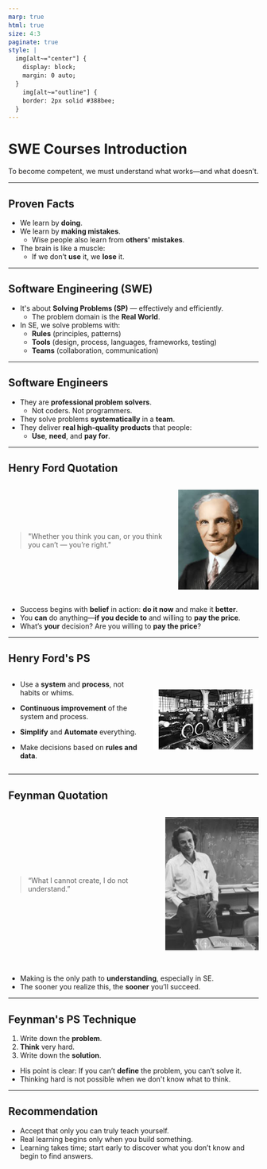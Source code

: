 ```yaml
---
marp: true
html: true
size: 4:3
paginate: true
style: |
  img[alt~="center"] {
    display: block;
    margin: 0 auto;
  }
    img[alt~="outline"] {
    border: 2px solid #388bee;
  }
---
```


<!-- _class: lead -->
<!-- _class: frontpage -->
<!-- _paginate: skip -->

# SWE Courses Introduction

To become competent, we must understand what works—and what doesn’t.

---

## Proven Facts

- We learn by **doing**.
- We learn by **making mistakes**.
  - Wise people also learn from **others' mistakes**.
- The brain is like a muscle:
  - If we don’t **use** it, we **lose** it.

---

## Software Engineering (SWE)

- It's about **Solving Problems (SP)** — effectively and efficiently.
  - The problem domain is the **Real World**.
- In SE, we solve problems with:
  - **Rules** (principles, patterns)
  - **Tools** (design, process, languages, frameworks, testing)
  - **Teams** (collaboration, communication)

---

## Software Engineers

- They are **professional problem solvers**.
  - Not coders. Not programmers.
- They solve problems **systematically** in a **team**.
- They deliver **real high-quality products** that people:
  - **Use**, **need**, and **pay for**.

---

## Henry Ford Quotation

<style>
.columns {
  display: flex;
  gap: 2rem;  
}
</style>

  <div class="columns">
  <div class="column">

> "Whether you think you can, or you think you can’t — you’re right."
  </div>
  <div class="column">
  
![w:80pt](./pic/Henry_Ford.jpg)
  
</div>
</div>

- Success begins with **belief** in action: **do it now** and make it **better**.
- You **can** do anything—**if you decide to** and willing to **pay the price**.
- What’s **your** decision? Are you willing to **pay the price**?

---

## Henry Ford's PS

<style>
.columns {
  display: flex;
  gap: 2rem;
  justify-content: center; /* centers horizontally */
  align-items: center;     /* centers vertically */  
}
</style>

  <div class="columns">
  <div class="column">

- Use a **system** and **process**, not habits or whims.
- **Continuous improvement** of the system and process.
- **Simplify** and **Automate** everything.
- Make decisions based on **rules and data**.

  </div>
  <div class="column">
  
![w:300pt](./pic/Henry_Ford2.jpg)
  
</div>
</div>

---

## Feynman Quotation

<style>
.columns {
  display: flex;
  gap: 2rem;  
}
</style>

  <div class="columns">
  <div class="column">

> “What I cannot create, I do not understand.”

  </div>
  <div class="column">
  
![w:60pt](./pic/RP.jpg)
  
</div>
</div>

<br>

- Making is the only path to **understanding**, especially in SE.
- The sooner you realize this, the **sooner** you’ll succeed.

---

## Feynman's PS Technique

1. Write down the **problem**.
2. **Think** very hard.
3. Write down the **solution**.

- His point is clear: If you can’t **define** the problem, you can’t solve it.
- Thinking hard is not possible when we don't know what to think.

---

## Recommendation

- Accept that only you can truly teach yourself.
- Real learning begins only when you build something.
- Learning takes time; start early to discover what you don’t know and begin to find answers.
